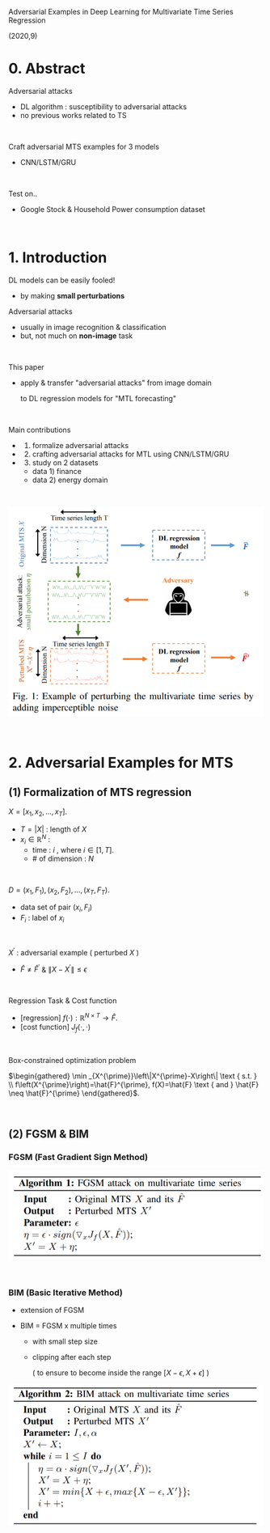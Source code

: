 Adversarial Examples in Deep Learning for Multivariate Time Series Regression

(2020,9)



# 0. Abstract

Adversarial attacks

- DL algorithm : susceptibility to adversarial attacks
- no previous works related to TS

<br>

Craft adversarial MTS examples for 3 models

- CNN/LSTM/GRU

<br>

Test on..

- Google Stock & Household Power consumption dataset

<br>

# 1. Introduction

DL models can be easily fooled!

- by making **small perturbations**

Adversarial attacks

- usually in image recognition & classification
- but, not much on **non-image** task

<br>

This paper

- apply & transfer "adversarial attacks" from image domain

  to DL regression models for "MTL forecasting"

<br>

Main contributions

- 1) formalize adversarial attacks
- 2) crafting adversarial attacks for MTL using CNN/LSTM/GRU
- 3) study on 2 datasets
  - data 1) finance
  - data 2) energy domain

<br>

![figure2](/assets/img/ts/img164.png)

<br>

# 2. Adversarial Examples for MTS

## (1) Formalization of MTS regression

$X=\left[x_{1}, x_{2}, \ldots, x_{T}\right]$.

- $T=|X|$ : length of $X$
- $x_{i} \in \mathbb{R}^{N}$ : 
  - time : $i$ , where  $i \in[1, T]$.
  - \# of dimension : $N$

<br>

$D=\left(x_{1}, F_{1}\right),\left(x_{2}, F_{2}\right), \ldots,\left(x_{T}, F_{T}\right)$.

- data set of pair $\left(x_{i}, F_{i}\right)$
- $F_i$ : label of $x_i$

<br>

$X^{'}$ : adversarial example ( perturbed $X$ )

- $\hat{F} \neq \hat{F}^{\prime}$ & $\left\|X-X^{\prime}\right\| \leq \epsilon$

<br>

Regression Task & Cost function

- [regression] $f(\cdot): \mathbb{R}^{N \times T} \rightarrow \hat{F}$.
- [cost function] $J_{f}(\cdot, \cdot)$

<br>

Box-constrained optimization problem

$\begin{gathered}
\min _{X^{\prime}}\left\|X^{\prime}-X\right\| \text { s.t. } \\
f\left(X^{\prime}\right)=\hat{F}^{\prime}, f(X)=\hat{F} \text { and } \hat{F} \neq \hat{F}^{\prime}
\end{gathered}$.

<br>

## (2) FGSM & BIM

### FGSM (Fast Gradient Sign Method)

![figure2](/assets/img/ts/img165.png)

<br>

### BIM (Basic Iterative Method)

- extension of FGSM

- BIM = FGSM x multiple times

  - with small step size

  - clipping after each step

    ( to ensure to become inside the range $[X-\epsilon, X+\epsilon]$ )

![figure2](/assets/img/ts/img166.png)

<br>








